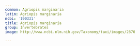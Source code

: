 ```yaml
---
common: Agriopis marginaria
latin: Agriopis marginaria
ncbi: '190331'
title: Agriopis marginaria
group: Invertebrates
image: http://www.ncbi.nlm.nih.gov/Taxonomy/taxi/images/2870

---
```

